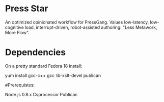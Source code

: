 Press Star
==============

An optimized opinionated workflow for PressGang. Values low-latency, low-cognitive load, interrupt-driven, robot-assisted
authoring: "Less Metawork, More Flow".

# Dependencies

On a pretty standard Fedora 18 install:

yum install gcc-c++ gcc lib-xslt-devel publican

#Prerequistes:

Node.js 0.8.x
Csprocessor
Publican

